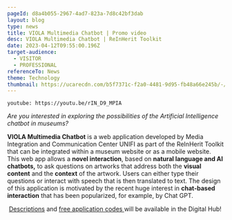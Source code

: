 ```yaml
---
pageId: d8a4b055-2967-4ad7-823a-7d8c42bf3dab
layout: blog
type: news
title: VIOLA Multimedia Chatbot | Promo video
desc: VIOLA Multimedia Chatbot | ReInHerit Toolkit
date: 2023-04-12T09:55:00.196Z
target-audience:
  - VISITOR
  - PROFESSIONAL
referenceTo: News
theme: Technology
thumbnail: https://ucarecdn.com/b5f7371c-f2a0-4481-9d95-fb48a66e245b/-/crop/716x558/60,0/-/preview/
---
```

`youtube: https://youtu.be/rIN_D9_MPIA`

*Are you interested in exploring the possibilities of the Artificial Intelligence chatbot in museums?*

**VIOLA Multimedia Chatbot** is a web application developed by Media Integration and Communication Center UNIFI as part of the ReInHerit Toolkit that can be integrated within a museum website or as a mobile website. This web app allows a **novel interaction**, based on **natural language and AI chatbots,** to ask questions on artworks that address both the **visual content** and the **context** of the artwork. Users can either type their questions or interact with speech that is then translated to text. The design of this application is motivated by the recent huge interest in **chat-based interaction** that has been popularized, for example, by Chat GPT.

 [Descriptions](https://reinherit-hub.eu/applications) and [free application codes ](https://reinherit-hub.eu/tools/apps)will be available in the Digital Hub!